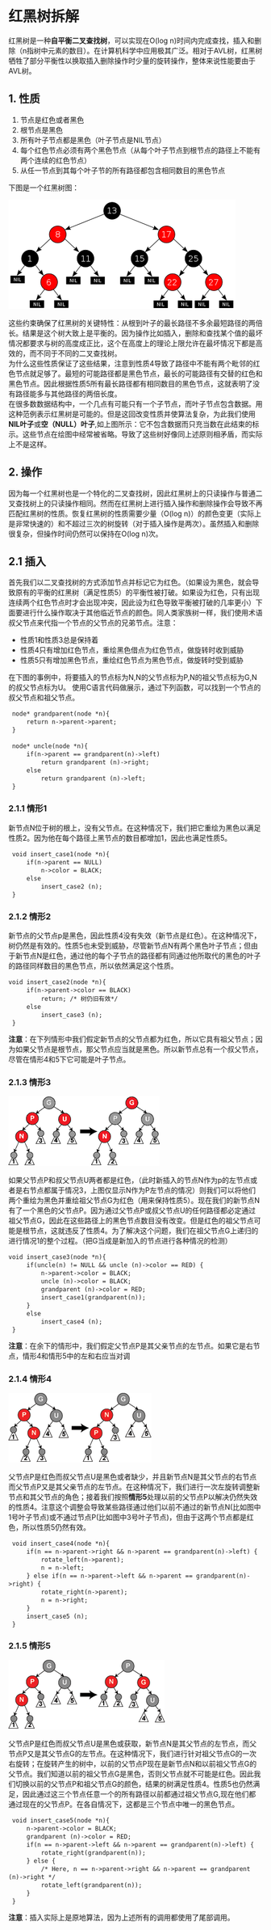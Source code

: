 # 红黑树拆解
红黑树是一种**自平衡二叉查找树**，可以实现在O(log n)时间内完成查找，插入和删除（n指树中元素的数目）。在计算机科学中应用极其广泛。相对于AVL树，红黑树牺牲了部分平衡性以换取插入删除操作时少量的旋转操作，整体来说性能要由于AVL树。

## 1. 性质
1. 节点是红色或者黑色
2. 根节点是黑色
3. 所有叶子节点都是黑色（叶子节点是NIL节点）
4. 每个红色节点必须有两个黑色节点（从每个叶子节点到根节点的路径上不能有两个连续的红色节点）
5. 从任一节点到其每个叶子节的所有路径都包含相同数目的黑色节点

下图是一个红黑树图：

![](./source/redBlackTree_001.png)

这些约束确保了红黑树的关键特性：从根到叶子的最长路径不多余最短路径的两倍长。结果是这个树大致上是平衡的。因为操作比如插入，删除和查找某个值的最坏情况都要求与树的高度成正比，这个在高度上的理论上限允许在最坏情况下都是高效的，而不同于不同的二叉查找树。  
为什么这些性质保证了这些结果，注意到性质4导致了路径中不能有两个毗邻的红色节点就足够了。最短的可能路径都是黑色节点，最长的可能路径有交替的红色和黑色节点。因此根据性质5所有最长路径都有相同数目的黑色节点，这就表明了没有路径能多与其他路径的两倍长度。  
在很多数数据结构中，一个几点有可能只有一个子节点，而叶子节点包含数据。用这种范例表示红黑树是可能的。但是这回改变性质并使算法复杂，为此我们使用**NIL叶子**或**空（NULL）叶子**,如上图所示：它不包含数据而只充当数在此结束的标示。这些节点在绘图中经常被省略。导致了这些树好像同上述原则相矛盾，而实际上不是这样。

## 2. 操作
因为每一个红黑树也是一个特化的二叉查找树，因此红黑树上的只读操作与普通二叉查找树上的只读操作相同。然而在红黑树上进行插入操作和删除操作会导致不再匹配红黑树的性质。恢复红黑树的性质需要少量（O(log n)）的颜色变更（实际上是非常快速的）和不超过三次的树旋转（对于插入操作是两次）。虽然插入和删除很复杂，但操作时间仍然可以保持在O(log n)次。

## 2.1 插入
首先我们以二叉查找树的方式添加节点并标记它为红色。（如果设为黑色，就会导致原有的平衡的红黑树（满足性质5）的平衡性被打破。如果设为红色，只有出现连续两个红色节点时才会出现冲突，因此设为红色导致平衡被打破的几率更小）下面要进行什么操作取决于其他临近节点的颜色。同人类家族树一样，我们使用术语叔父节点来代指一个节点的父节点的兄弟节点。注意：
* 性质1和性质3总是保持着
* 性质4只有增加红色节点，重绘黑色借点为红色节点，做旋转时收到威胁
* 性质5只有增加黑色节点，重绘红色节点为黑色节点，做旋转时受到威胁

在下图的事例中，将要插入的节点标为N,N的父节点标为P,N的祖父节点标为G,N的叔父节点标为U。
使用C语言代码做展示，通过下列函数，可以找到一个节点的叔父节点和祖父节点。
```
 node* grandparent(node *n){
     return n->parent->parent;
 }

 node* uncle(node *n){
     if(n->parent == grandparent(n)->left)
         return grandparent (n)->right;
     else
         return grandparent (n)->left;
 }
```

### 2.1.1 情形1
新节点N位于树的根上，没有父节点。在这种情况下，我们把它重绘为黑色以满足性质2。因为他在每个路径上黑节点的数目都增加1，因此也满足性质5。
```
 void insert_case1(node *n){
     if(n->parent == NULL)
         n->color = BLACK;
     else
         insert_case2 (n);
 }
```

### 2.1.2 情形2
新节点的父节点p是黑色，因此性质4没有失效（新节点是红色）。在这种情况下，树仍然是有效的。性质5也未受到威胁，尽管新节点N有两个黑色叶子节点；但由于新节点N是红色，通过他的每个子节点的路径都有同通过他所取代的黑色的叶子的路径同样数目的黑色节点，所以依然满足这个性质。
```
void insert_case2(node *n){
     if(n->parent->color == BLACK)
         return; /* 树仍旧有效*/
     else
         insert_case3 (n);
 }
```

**注意**：在下列情形中我们假定新节点的父节点都为红色，所以它具有祖父节点；因为如果父节点是根节点，那父节点应当就是黑色。所以新节点总有一个叔父节点，尽管在情形4和5下它可能是叶子节点。
### 2.1.3 情形3

![](./source/redBlackTree_002.png)

如果父节点P和叔父节点U两者都是红色，（此时新插入的节点N作为p的左节点或者是右节点都属于情况3，上图仅显示N作为P左节点的情况）则我们可以将他们两个重绘为黑色并重绘祖父节点G为红色（用来保持性质5）。现在我们的新节点N有了一个黑色的父节点P。因为通过父节点P或叔父节点U的任何路径都必定通过祖父节点G，因此在这些路径上的黑色节点数目没有改变。但是红色的祖父节点可能是根节点，这就违反了性质4。为了解决这个问题，我们在祖父节点G上递归的进行情况1的整个过程。（把G当成是新加入的节点进行各种情况的检测）
```
void insert_case3(node *n){
     if(uncle(n) != NULL && uncle (n)->color == RED) {
         n->parent->color = BLACK;
         uncle (n)->color = BLACK;
         grandparent (n)->color = RED;
         insert_case1(grandparent(n));
     }
     else
         insert_case4 (n);
 }
```
**注意**：在余下的情形中，我们假定父节点P是其父亲节点的左节点。如果它是右节点，情形4和情形5中的左和右应当对调
### 2.1.4 情形4

![](./source/redBlackTree_003.png)

父节点P是红色而叔父节点U是黑色或者缺少，并且新节点N是其父节点的右节点而父节点P又是其父亲节点的左节点。在这种情况下，我们进行一次左旋转调整新节点和其父节点的角色；接着我们按照**情形5**处理以前的父节点P以解决仍然失效的性质4。注意这个调整会导致某些路径通过他们以前不通过的新节点N(比如图中1号叶子节点)或不通过节点P(比如图中3号叶子节点)，但由于这两个节点都是红色，所以性质5仍然有效。
```
 void insert_case4(node *n){
     if(n == n->parent->right && n->parent == grandparent(n)->left) {
         rotate_left(n->parent);
         n = n->left;
     } else if(n == n->parent->left && n->parent == grandparent(n)->right) {
         rotate_right(n->parent);
         n = n->right;
     }
     insert_case5 (n);
 }
```

### 2.1.5 情形5

![](./source/redBlackTree_004.png)

父节点P是红色而叔父节点U是黑色或获取，新节点N是其父节点的左节点，而父节点P又是其父节点G的左节点。在这种情况下，我们进行针对祖父节点G的一次右旋转；在旋转产生的树中，以前的父节点P现在是新节点N和以前祖父节点G的父节点。我们知道以前的祖父节点G是黑色，否则父节点就不可能是红色。因此我们切换以前的父节点P和祖父节点G的颜色，结果的树满足性质4。性质5也仍然满足，因此通过这三个节点任意一个的所有路径以前都通过祖父节点G,现在他们都通过现在的父节点P。在各自情况下，这都是三个节点中唯一的黑色节点。
```
 void insert_case5(node *n){
     n->parent->color = BLACK;
     grandparent (n)->color = RED;
     if(n == n->parent->left && n->parent == grandparent(n)->left) {
         rotate_right(grandparent(n));
     } else {
         /* Here, n == n->parent->right && n->parent == grandparent (n)->right */
         rotate_left(grandparent(n));
     }
 }
```

**注意**：插入实际上是原地算法，因为上述所有的调用都使用了尾部调用。